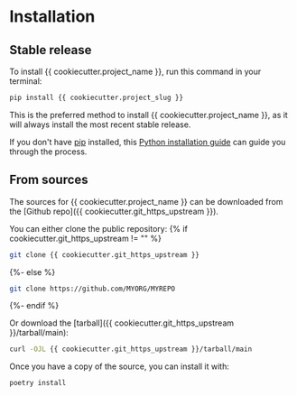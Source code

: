 # Installation

## Stable release

To install {{ cookiecutter.project_name }}, run this command in your terminal:

```bash
pip install {{ cookiecutter.project_slug }}
```

This is the preferred method to install {{ cookiecutter.project_name }}, as it will always
install the most recent stable release.

If you don't have [pip](https://pip.pypa.io) installed, this
[Python installation guide](http://docs.python-guide.org/en/latest/starting/installation/)
can guide you through the process.

## From sources

The sources for {{ cookiecutter.project_name }} can be downloaded from the [Github repo]({{ cookiecutter.git_https_upstream }}).

You can either clone the public repository:
{% if cookiecutter.git_https_upstream != "" %}

```bash
git clone {{ cookiecutter.git_https_upstream }}
```

{%- else %}

```bash
git clone https://github.com/MYORG/MYREPO
```

{%- endif %}

Or download the [tarball]({{ cookiecutter.git_https_upstream }}/tarball/main):

```bash
curl -OJL {{ cookiecutter.git_https_upstream }}/tarball/main
```

Once you have a copy of the source, you can install it with:

```bash
poetry install
```
